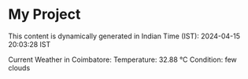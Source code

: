 # My Project

This content is dynamically generated in Indian Time (IST): 2024-04-15 20:03:28 IST


Current Weather in Coimbatore:
Temperature: 32.88 °C
Condition: few clouds
